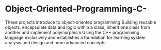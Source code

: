 # Object-Oriented-Programming-C-
These projects introduce  to object-oriented programming.Building reusable objects, encapsulate data and logic within a class, inherit one class from another and implement polymorphism.Using the C++ programming language exclusively and establishes a foundation for learning system analysis and design and more advanced concepts.
